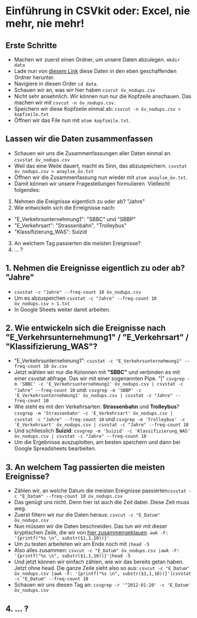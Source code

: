 # Einführung in CSVkit oder: Excel, nie mehr, nie mehr!

## Erste Schritte
- Machen wir zuerst einen Ordner, um unsere Daten abzulegen. ```mkdir data```
- Lade nun von [diesem Link](https://www.dropbox.com/s/ml38emb5i41w9bl/%C3%B6v_nodups.csv?dl=0) diese Daten in den eben geschaffenden Ordner herunter.
- Navigiere in diesen Order ```cd data```.
- Schauen wir an, was wir hier haben ```csvcut öv_nodups.csv```
- Nicht sehr ansehnlich. Wir können nun nur die Kopfzeile anschauen. Das machen wir mit ```csvcut -n öv_nodups.csv```.
- Speichern wir diese Kopfzeile einmal ab: ```csvcut -n öv_nodups.csv > kopfzeile.txt```
- Öffnen wir das File nun mit ```atom kopfzeile.txt```.

## Lassen wir die Daten zusammenfassen
- Schauen wir uns die Zusammenfassungen aller Daten einmal an. ```csvstat öv_nodups.csv```
- Weil das eine Weile dauert, macht es Sinn, das abzuspeichern. ```csvstat öv_nodups.csv > anaylse_öv.txt```
- Öffnen wir die Zusammenfassung nun wieder mit ```atom anaylse_öv.txt```.
- Damit können wir unsere Fragestellungen formulieren. Vielleicht folgendes:

1. Nehmen die Ereignisse eigentlich zu oder ab? "Jahre"
2. Wie entwickeln sich die Erreignisse nach:
  - "E_Verkehrsunternehmung1": "SBBC" und "SBBP"
  - "E_Verkehrsart": "Strassenbahn", "Trolleybus"
  - "Klassifizierung_WAS": Suizid
3. An welchem Tag passierten die meisten Ereignisse?
4. ... ?

## 1. Nehmen die Ereignisse eigentlich zu oder ab? "Jahre"

- ```csvstat -c "Jahre" --freq-count 10 öv_nodups.csv```
- Um es abzuspeichen ```csvstat -c "Jahre" --freq-count 10 öv_nodups.csv > 1.txt```
- In Google Sheets weiter damit arbeiten.

## 2. Wie entwickeln sich die Ereignisse nach "E_Verkehrsunternehmung1" / "E_Verkehrsart" / "Klassifizierung_WAS"?

- "E_Verkehrsunternehmung1": ```csvstat -c "E_Verkehrsunternehmung1" --freq-count 10 öv.csv```
- Jetzt wählen wir nur die Kolonnen mit **"SBBC"** und verbinden es mit einer csvstat abfrage. Das wir mit einer sogenannten Pipe. "|" ```csvgrep -m 'SBBC' -c 'E_Verkehrsunternehmung1' öv_nodups.csv | csvstat -c "Jahre" --freq-count 10```
und: ```csvgrep -m 'SBBP' -c 'E_Verkehrsunternehmung1' öv_nodups.csv | csvstat -c "Jahre" --freq-count 10```
- Wie steht es mit den Verkehrsarten: **Strassenbahn** und **Trolleybus**? ```csvgrep -m 'Strassenbahn' -c 'E_Verkehrsart' öv_nodups.csv | csvstat -c "Jahre" --freq-count 10``` und ```csvgrep -m 'Trolleybus' -c 'E_Verkehrsart' öv_nodups.csv | csvstat -c "Jahre" --freq-count 10```
- Und schliesslich **Suizid**: ```csvgrep -m 'Suizid' -c 'Klassifizierung_WAS' öv_nodups.csv | csvstat -c "Jahre" --freq-count 10```
- Um die Ergebnisse auszuplotten, am besten speichern und dann bei Google Spreadsheets bearbeiten.

## 3. An welchem Tag passierten die meisten Ereignisse?

- Zählen wir, an welche Datum die meisten Ereignisse passierten```csvstat -c "E_Datum" --freq-count 10 öv_nodups.csv```
- Das genügt uns nicht. Denn hier ist auch die Zeit dabei. Diese Zeit muss weg.
- Zuerst filtern wir nur die Daten heraus: ```csvcut -c "E_Datum" öv_nodups.csv```
- Nun müssen wir die Daten beschneiden. Das tun wir mit dieser kryptischen Zeile, die wir von [hier zusammengeklauen](https://www.ibm.com/developerworks/aix/library/au-unixtext/index.html). ```awk -F: '{printf("%s \n", substr($1,1,10))}'```
- Um zu testen arbeiteten wir am Ende noch mit ```|head -5```
- Also alles zusammen: ```csvcut -c "E_Datum" öv_nodups.csv |awk -F: '{printf("%s \n", substr($1,1,10))}'|head -5```
- Und jetzt können wir einfach zählen, wie wir das bereits getan haben. Jetzt ohne head. Die ganze Zeile sieht also so aus: ```csvcut -c "E_Datum" öv_nodups.csv |awk -F: '{printf("%s \n", substr($1,1,10))}'|csvstat -c "E_Datum" --freq-count 10```
- Schauen wir uns diesen Tag an: ```csvgrep -r '^2012-01-20' -c 'E_Datum' öv_nodups.csv```

## 4. ... ?
